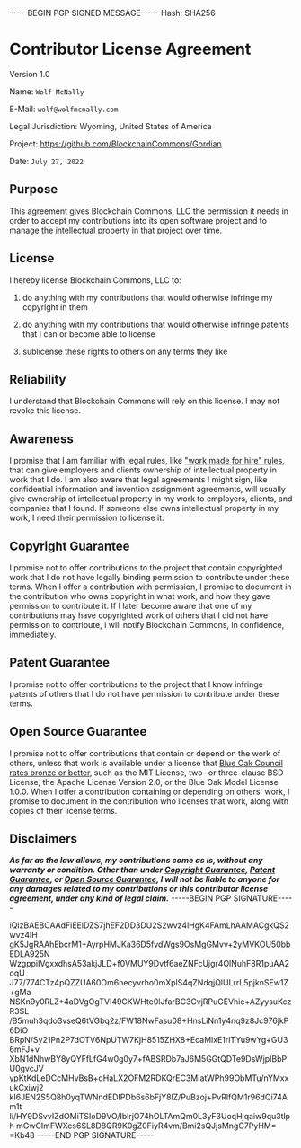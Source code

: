 -----BEGIN PGP SIGNED MESSAGE-----
Hash: SHA256

# Contributor License Agreement

Version 1.0

Name: `Wolf McNally`

E-Mail: `wolf@wolfmcnally.com`

Legal Jurisdiction: Wyoming, United States of America

Project: https://github.com/BlockchainCommons/Gordian

Date: `July 27, 2022`

## Purpose

This agreement gives Blockchain Commons, LLC the permission it needs in order to accept my contributions into its open software project and to manage the intellectual property in that project over time.

## License

I hereby license Blockchain Commons, LLC to:

1.  do anything with my contributions that would otherwise infringe my copyright in them

2.  do anything with my contributions that would otherwise infringe patents that I can or become able to license

3.  sublicense these rights to others on any terms they like

## Reliability

I understand that Blockchain Commons will rely on this license.  I may not revoke this license.

## Awareness

I promise that I am familiar with legal rules, like ["work made for hire" rules](http://worksmadeforhire.com), that can give employers and clients ownership of intellectual property in work that I do.  I am also aware that legal agreements I might sign, like confidential information and invention assignment agreements, will usually give ownership of intellectual property in my work to employers, clients, and companies that I found.  If someone else owns intellectual property in my work, I need their permission to license it.

## Copyright Guarantee

I promise not to offer contributions to the project that contain copyrighted work that I do not have legally binding permission to contribute under these terms.  When I offer a contribution with permission, I promise to document in the contribution who owns copyright in what work, and how they gave permission to contribute it.  If I later become aware that one of my contributions may have copyrighted work of others that I did not have permission to contribute, I will notify Blockchain Commons, in confidence, immediately.

## Patent Guarantee

I promise not to offer contributions to the project that I know infringe patents of others that I do not have permission to contribute under these terms.

## Open Source Guarantee

I promise not to offer contributions that contain or depend on the work of others, unless that work is available under a license that [Blue Oak Council rates bronze or better](https://blueoakconcil.org/list), such as the MIT License, two- or three-clause BSD License, the Apache License Version 2.0, or the Blue Oak Model License 1.0.0.  When I offer a contribution containing or depending on others' work, I promise to document in the contribution who licenses that work, along with copies of their license terms.

## Disclaimers

***As far as the law allows, my contributions come as is, without any warranty or condition.  Other than under [Copyright Guarantee](#copyright-guarantee), [Patent Guarantee](#patent-guarantee), or [Open Source Guarantee](#open-source-guarantee), I will not be liable to anyone for any damages related to my contributions or this contributor license agreement, under any kind of legal claim.***
-----BEGIN PGP SIGNATURE-----

iQIzBAEBCAAdFiEElDZS7jhEF2DD3DU2S2wvz4lHgK4FAmLhAAMACgkQS2wvz4lH
gK5JgRAAhEbcrM1+AyrpHMJKa36D5fvdWgs9OsMgGMvv+2yMVKOU50bbEDLA925N
WzgppiIVgxxdhsA53akjJLD+f0VMUY9Dvtf6aeZNFcUjgr4OlNuhF8R1puAA2oqU
J77/774CTz4pQZZUA60Om6necyvrho0mXplS4qZNdqjQlULrrL5pjknSEw1Z+gMa
NSKn9y0RLZ+4aDVgOgTVI49CKWHte0lJfarBC3CvjRPuGEVhic+AZyysuKczR3SL
/B5muh3qdo3vseQ6tVGbq2z/FW18NwFasu08+HnsLiNn1y4nq9z8Jc976jkP6DiO
BRpN/Sy21Pn2P7dOTV6NpUTW7KjH8515ZHX8+EcaMixE1rlTYu9wYg+GU36mFJ+v
XbN1dNhwBY8yQYFfLfG4w0g0y7+fABSRDb7aJ6M5GGtQDTe9DsWjpIBbPU0gvcJV
ypKtKdLeDCcMHvBsB+qHaLX2OFM2RDKQrEC3MIatWPh99ObMTu/nYMxxukCxiwj2
kI6JEN2S5Q8h0yqTWNndEDIPDb6s6bFjY8lZ/PuBzoj+PvRlfQM1r96dQi74Am1t
Ii/HY9DSvvIZdOMiTSIoD9VO/IblrjO74hOLTAmQm0L3yF3UoqHjqaiw9qu3tlph
mGwCImFWXcs6SL8D8QR9K0gZ0FiyR4vm/Bmi2sQJjsMngG7PyHM=
=Kb48
-----END PGP SIGNATURE-----
